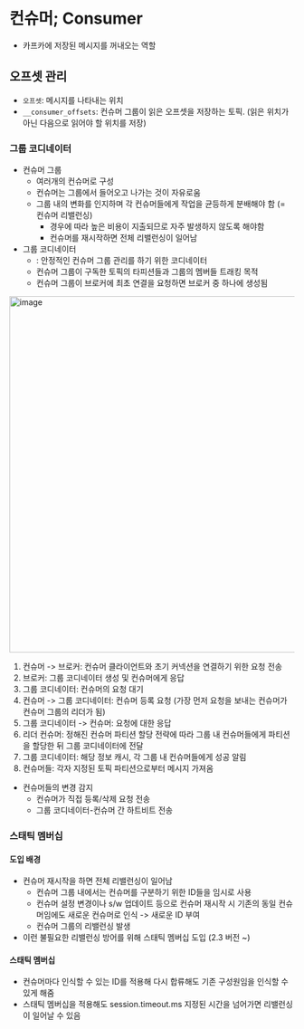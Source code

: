 # 컨슈머; Consumer

- 카프카에 저장된 메시지를 꺼내오는 역할


## 오프셋 관리

- `오프셋`: 메시지를 나타내는 위치
- `__consumer_offsets`: 컨슈머 그룹이 읽은 오프셋을 저장하는 토픽. (읽은 위치가 아닌 다음으로 읽어야 할 위치를 저장)

### 그룹 코디네이터

- 컨슈머 그룹
  - 여러개의 컨슈머로 구성
  - 컨슈머는 그룹에서 들어오고 나가는 것이 자유로움
  - 그룹 내의 변화를 인지하며 각 컨슈머들에게 작업을 균등하게 분배해야 함 (= 컨슈머 리밸런싱)
    - 경우에 따라 높은 비용이 지출되므로 자주 발생하지 않도록 해야함
    - 컨슈머를 재시작하면 전체 리밸런싱이 일어남
- 그룹 코디네이터
  - : 안정적인 컨슈머 그룹 관리를 하기 위한 코디네이터
  - 컨슈머 그룹이 구독한 토픽의 타피션들과 그룹의 멤버들 트래킹 목적
  - 컨슈머 그룹이 브로커에 최초 연결을 요청하면 브로커 중 하나에 생성됨

<img width="630" alt="image" src="https://github.com/yeon-06/memo/assets/53105735/c67a997d-0cfe-440b-9291-c53556f7cac0">

1. 컨슈머 -> 브로커: 컨슈머 클라이언트와 초기 커넥션을 연결하기 위한 요청 전송
2. 브로커: 그룹 코디네이터 생성 및 컨슈머에게 응답
3. 그룹 코디네이터: 컨슈머의 요청 대기
4. 컨슈머 -> 그룹 코디네이터: 컨슈머 등록 요청 (가장 먼저 요청을 보내는 컨슈머가 컨슈머 그룹의 리더가 됨)
5. 그룹 코디네이터 -> 컨슈머: 요청에 대한 응답
6. 리더 컨슈머: 정해진 컨슈머 파티션 할당 전략에 따라 그룹 내 컨슈머들에게 파티션을 할당한 뒤 그룹 코디네이터에 전달
7. 그룹 코디네이터: 해당 정보 캐시, 각 그룹 내 컨슈머들에게 성공 알림
8. 컨슈머들: 각자 지정된 토픽 파티션으로부터 메시지 가져옴

- 컨슈머들의 변경 감지
  - 컨슈머가 직접 등록/삭제 요청 전송
  - 그룹 코디네이터-컨슈머 간 하트비트 전송

### 스태틱 멤버십

#### 도입 배경
- 컨슈머 재시작을 하면 전체 리밸런싱이 일어남
  - 컨슈머 그룹 내에서는 컨슈머를 구분하기 위한 ID들을 임시로 사용
  - 컨슈머 설정 변경이나 s/w 업데이트 등으로 컨슈머 재시작 시 기존의 동일 컨슈머임에도 새로운 컨슈머로 인식 -> 새로운 ID 부여
  - 컨슈머 그룹의 리밸런싱 발생
- 이런 불필요한 리밸런싱 방어를 위해 스태틱 멤버십 도입 (2.3 버전 ~)

#### 스태틱 멤버십
- 컨슈머마다 인식할 수 있는 ID를 적용해 다시 합류해도 기존 구성원임을 인식할 수 있게 해줌
- 스태틱 멤버십을 적용해도 session.timeout.ms 지정된 시간을 넘어가면 리밸런싱이 일어날 수 있음
